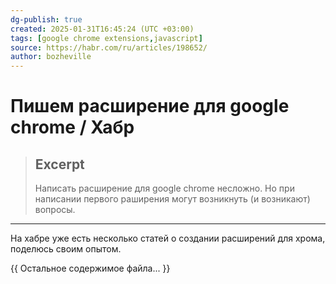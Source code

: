 ```yaml
---
dg-publish: true
created: 2025-01-31T16:45:24 (UTC +03:00)
tags: [google chrome extensions,javascript]
source: https://habr.com/ru/articles/198652/
author: bozheville
---
```


# Пишем расширение для google chrome / Хабр

> ## Excerpt
> Написать расширение для google chrome несложно. Но при написании первого раширения могут возникнуть (и возникают) вопросы.

---
На хабре уже есть несколько статей о создании расширений для хрома, поделюсь своим опытом.

{{ Остальное содержимое файла... }} 